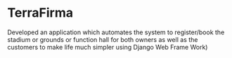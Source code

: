 # TerraFirma
Developed an application which automates the system to register/book the stadium or grounds or function hall for both owners as well as the customers to make life much simpler using Django Web Frame Work)

